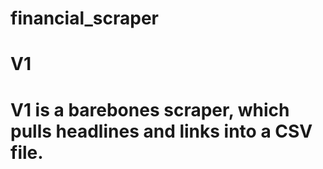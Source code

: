 # financial_scraper

# V1
# V1 is a barebones scraper, which pulls headlines and links into a CSV file.
